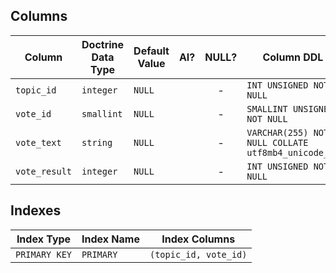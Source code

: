## Columns

| Column | Doctrine Data Type | Default Value | AI? | NULL? | Column DDL |
| ------ | ------------------ | ------------- | :-: | :---: | ---------- |
| `topic_id` | `integer` | `NULL` |  | - | `INT UNSIGNED NOT NULL` |
| `vote_id` | `smallint` | `NULL` |  | - | `SMALLINT UNSIGNED NOT NULL` |
| `vote_text` | `string` | `NULL` |  | - | `VARCHAR(255) NOT NULL COLLATE utf8mb4_unicode_ci` |
| `vote_result` | `integer` | `NULL` |  | - | `INT UNSIGNED NOT NULL` |

## Indexes

| Index Type | Index Name | Index Columns |
| ---------- | ---------- | ------------- |
| `PRIMARY KEY` | `PRIMARY` | `(topic_id, vote_id)` |
